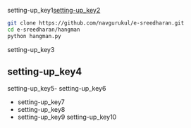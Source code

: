 setting-up_key1[setting-up_key2](https://github.com/navgurukul/e-sreedharan)


```bash
git clone https://github.com/navgurukul/e-sreedharan.git
cd e-sreedharan/hangman
python hangman.py
```
setting-up_key3

## setting-up_key4
setting-up_key5- setting-up_key6
- setting-up_key7
- setting-up_key8
- setting-up_key9
setting-up_key10